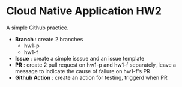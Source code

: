 # Cloud Native Application HW2
A simple Github practice.
- **Branch** : create 2 branches
  - hw1-p
  - hw1-f
- **Issue** : create a simple isssue and an issue template
- **PR** : create 2 pull request on hw1-p and hw1-f separately, leave a message to indicate the cause of failure on hw1-f's PR
- **Github Action** : create an action for testing, triggerd when PR
